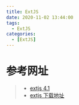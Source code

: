 ```yaml
---
title: ExtJS
date: 2020-11-02 13:44:00
tags:
  - ExtJS
categories:
  - [ExtJS]
---
```


# 参考网址
> * [extjs 4.1](https://docs.sencha.com/extjs/4.1.1/)
> * [extjs 下载地址](https://download.huihoo.com/extjs/)
